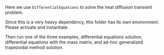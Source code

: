 Here we use `DifferentialEquations` to solve the heat diffusion transient problem.

Since this is a very heavy dependency, this folder has its own environment. Please activate and instantiate.

Then run one of the three examples, differential equations solution, differential equations with the mass matrix, and ad-hoc generalized trapezoidal method solution.